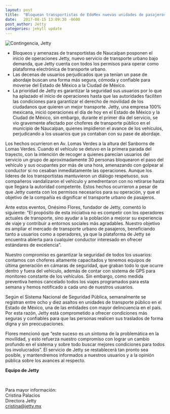 ```yaml
---
layout: post
title:  "Bloquean transportistas de EdoMex nuevas unidades de pasajeros."
date:   2017-08-15 13:09:30 -0600
post_author: Jetty
categories: jekyll update
---
```


![Contingencia, Jetty]({{site.baseurl}}/imgs-blog/jetty-transporte.jpg)

<ul>
  <li>Bloqueos y amenazas de transportistas de Naucalpan posponen el inicio de
  operaciones Jetty, nuevo servicio de transporte urbano bajo demanda, que Jetty
  cuenta con todos los permisos para operar como plataforma electrónica de transporte
  urbano.</li>

  <li>Las decenas de usuarios perjudicados que ya tenían un pase de abordaje buscan una
forma más segura, cómoda y confiable para moverse del Estado de México a la Ciudad
de México.</li>

  <li>La prioridad de Jetty es garantizar la seguridad sus usuarios por lo que ha aplazado el
inicio de operaciones hasta que las autoridades faciliten las condiciones para garantizar
el derecho de movilidad de los ciudadanos que quieren un mejor transporte.
Jetty, una empresa 100% mexicana, inició operaciones el día de hoy en el Estado de México y
la Ciudad de México, sin embargo, durante el primer día del servicio, se vio gravemente
afectado por choferes de transporte público en el municipio de Naucalpan, quienes impidieron
el avance de los vehículos, perjudicando a los usuarios que ya contaban con su pase de
abordaje.</li>
</ul>

Los hechos ocurrieron en Av. Lomas Verdes a la altura del Sanborns de Lomas Verdes.
Cuando el vehículo se detuvo en la primera parada del trayecto, con la intención de recoger a
quienes parecían usuarios del servicio un grupo de aproximadamente 30 personas bloquearon
el paso del vehículo y sus ocupantes por más de una hora, amenazando con golpear al
conductor si no cesaban inmediatamente las operaciones. Aunque los líderes de los
transportistas mantuvieron un diálogo respetuoso, sus compañeros vandalizaron el vehículo y
amedrentaron con no retirarse hasta que llegara la autoridad competente. Estos hechos
ocurrieron a pesar de que Jetty cuenta con los permisos necesarios para su operación, y que
el objetivo de la compañía es dignificar el transporte urbano de pasajeros.

Ante estos eventos, Onésimo Flores, fundador de Jetty, comentó lo siguiente: “El propósito de
esta iniciativa no es competir con los operadores actuales de transporte, sino ayudar a la
población a mejorar su experiencia de viaje y contribuir a entornos sociales más agradables.
Nuestro objetivo es ampliar el mercado de transporte urbano de pasajeros, beneficiando tanto
a usuarios como a operadores, ya que la plataforma de Jetty se encuentra abierta para
cualquier conductor interesado en ofrecer estándares de excelencia”.

Nuestro compromiso es garantizar la seguridad de todos los usuarios: contamos con choferes
altamente capacitados y tenemos equipos de última generación en cámaras de seguridad, que
graban todo lo que ocurre dentro y fuera del vehículo, además de contar con sistema de GPS
para monitoreo constante de los vehículos. Sin embargo, como medida preventiva hemos
cancelado todos los viajes programados para esta semana y hemos notificado a cada uno de
nuestros usuarios.

Según el Sistema Nacional de Seguridad Pública, semanalmente se registran entre ocho y diez
asaltos en unidades de transporte público en el Estado de México, una de las entidades con
mayor delincuencia en el país. Por esta razón, Jetty está comprometido a ofrecer condiciones
más seguras y confiables para que las personas realicen sus traslados de forma digna y sin
preocupaciones.

Flores mencionó que “este suceso es un síntoma de la problemática en la movilidad, y esto
refuerza nuestro compromiso con lograr un cambio profundo en el sistema y sobre todo
buscar mejores condiciones para todos los involucrados”. El servicio de Jetty se restablecerá
tan pronto sea posible, y mantendremos informados a nuestros usuarios y a la opinión pública
sobre los avances al respecto.

<b>Equipo de Jetty</b>

<br>


Para mayor información:<br>
Cristina Palacios<br>
Directora Jetty<br>
cristina@jetty.mx